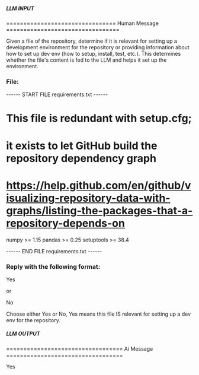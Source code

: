 ##### LLM INPUT #####
================================ Human Message =================================

Given a file of the repository, determine if it is relevant for setting up a development environment for the repository or providing information about how to set up dev env (how to setup, install, test, etc.). This determines whether the file's content is fed to the LLM and helps it set up the environment.

### File:
------ START FILE requirements.txt ------
# This file is redundant with setup.cfg;
# it exists to let GitHub build the repository dependency graph
# https://help.github.com/en/github/visualizing-repository-data-with-graphs/listing-the-packages-that-a-repository-depends-on

numpy >= 1.15
pandas >= 0.25
setuptools >= 38.4

------ END FILE requirements.txt ------

### Reply with the following format:

<rel>Yes</rel>

or

<rel>No</rel>

Choose either Yes or No, Yes means this file IS relevant for setting up a dev env for the repository.

##### LLM OUTPUT #####
================================== Ai Message ==================================

<rel>Yes</rel>